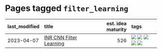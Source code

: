 # Pages tagged `filter_learning`

|last_modified|title|est. idea maturity|tags
|:---|:---|---:|:---|
|2023-04-07|[INR CNN Filter Learning](../INR_CNN_filter_learning.md)|526|[![](https://img.shields.io/badge/tag-CNN-ac8afc)](../tags/CNN.md) [![](https://img.shields.io/badge/tag-INR-c979f)](../tags/INR.md) [![](https://img.shields.io/badge/tag-deep_learning-93f011)](../tags/deep_learning.md) [![](https://img.shields.io/badge/tag-experimental-77485f)](../tags/experimental.md) [![](https://img.shields.io/badge/tag-filter_learning-8613e9)](../tags/filter_learning.md)|
